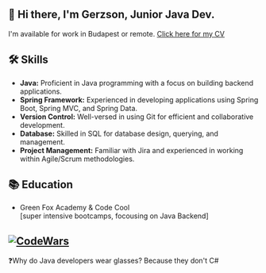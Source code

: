 ## 👋 Hi there, I'm Gerzson, Junior Java Dev.  
I'm available for work in Budapest or remote. <a href="https://github.com/gerzson-pszota/CV/files/14076252/Gerzson.Pszota.CV.pdf" target="_blank">Click here for my CV</a>

## 🛠️ Skills

- **Java:** Proficient in Java programming with a focus on building backend applications.
- **Spring Framework:** Experienced in developing applications using Spring Boot, Spring MVC, and Spring Data.
- **Version Control:** Well-versed in using Git for efficient and collaborative development.
- **Database:** Skilled in SQL for database design, querying, and management.
- **Project Management:** Familiar with Jira and experienced in working within Agile/Scrum methodologies.

## 📚 Education

- Green Fox Academy & Code Cool  
[super intensive bootcamps, focousing on Java Backend]
  
## [![CodeWars](https://www.codewars.com/users/gerzson.pszota/badges/large)](https://www.codewars.com/users/gerzson.pszota/)  
❓Why do Java developers wear glasses? Because they don't C#


